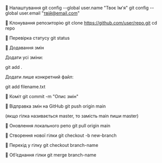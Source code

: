 🔹 Налаштування
git config --global user.name "Твоє Ім'я"
git config --global user.email "твій@email.com"

🔹 Клонування репозиторію
git clone https://github.com/user/repo.git
cd repo

🔹 Перевірка статусу
git status

🔹 Додавання змін

Додати усі зміни:

git add .


Додати лише конкретний файл:

git add filename.txt

🔹 Коміт
git commit -m "Опис змін"

🔹 Відправка змін на GitHub
git push origin main


(якщо гілка називається master, то замість main пиши master)

🔹 Оновлення локального репо
git pull origin main

🔹 Створення нової гілки
git checkout -b new-branch

🔹 Перехід у гілку
git checkout branch-name

🔹 Об’єднання гілки
git merge branch-name
